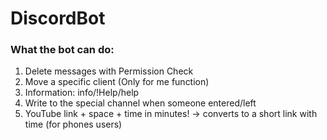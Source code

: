 # DiscordBot


### What the bot can do:

1. Delete messages with Permission Check <br>
2. Move a specific client (Only for me function) <br>
3. Information: info/!Help/help <br>
4. Write to the special channel when someone entered/left  <br>
5. YouTube link + space + time in minutes! -> converts to a short link with time (for phones users)  <br>

